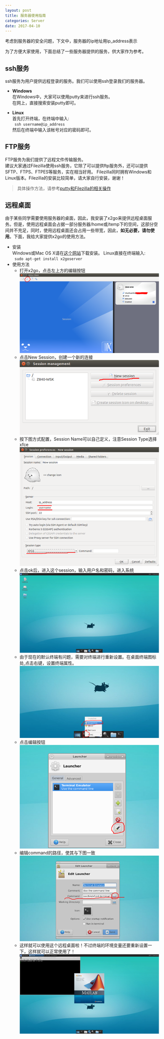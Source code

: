 ```yaml
---
layout: post
title: 服务器使用指南
categories: Server
date: 2017-04-10
---
```

<div class="message">
考虑到服务器的安全问题，下文中，服务器的ip地址用ip_address表示
</div>

为了方便大家使用，下面总结了一些服务器提供的服务，供大家作为参考。

## ssh服务
ssh服务为用户提供远程登录的服务。我们可以使用ssh登录我们的服务器。 

- **Windows**  
在Windows中，大家可以使用putty来进行ssh服务。  
在网上，直接搜索安装putty即可。

- **Linux**  
首先打开终端，在终端中输入:  
` ssh username@ip_address`  
然后在终端中输入该帐号对应的密码即可。

## FTP服务
FTP服务为我们提供了远程文件传输服务。  
建议大家通过Filezilla使用ssh服务，它除了可以提供ftp服务外，还可以提供SFTP、FTPS、FTPES等服务，实在相当好用。
Filezilla同时拥有Windows和Linux版本。Filezilla的安装比较简单，请大家自行安装，谢谢！
> 具体操作方法，请参考[putty和Filezilla的相关操作](http://www.cnblogs.com/yiyi-xuechen/p/3566965.html)

## 远程桌面
由于某些同学需要使用服务器的桌面，因此，我安装了x2go来提供远程桌面服务。但是，使用远程桌面会占据一部分服务器/home或/temp下的空间，这部分空间并不充足，同时，使用远程桌面还会占用一些带宽，因此，**如无必要，请勿使用**。下面，我给大家提供x2go的使用方法。

- 安装  
  Windows或Mac OS X请在[这个网站](http://wiki.x2go.org/doku.php/start)下载安装。
  Linux直接在终端输入:  
` sudo apt-get install x2goserver`  
- 使用方法  
  * 打开x2go，点击左上方的编辑按钮
  ![png](/images/x2go1.png)
  * 点击New Session，创建一个新的连接 
  ![png](/images/x2go2.png)
  * 按下图方式配置，Session Name可以自己定义，注意Session Type选择xfce
  ![png](/images/x2go3.png)
  * 点击ok后，进入这个session，输入用户名和密码，进入系统
  ![png](/images/x2go4.png)
  * 由于现在的默认终端有问题，需要对终端进行重新设置。在桌面终端图标处,点击右键，设置终端属性。  
  ![png](/images/x2go5.png)
  * 点击编辑按钮
  ![png](/images/x2go6.png)
  * 编辑command的路径，使其与下图一致
  ![png](/images/x2go7.png)
  * 这样就可以使用这个远程桌面啦！不过终端的环境变量还要重新设置一下，这样就可以正常使用了！
  ![png](/images/x2go8.png)
